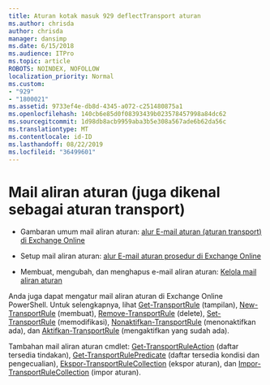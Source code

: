 ```yaml
---
title: Aturan kotak masuk 929 deflectTransport aturan
ms.author: chrisda
author: chrisda
manager: dansimp
ms.date: 6/15/2018
ms.audience: ITPro
ms.topic: article
ROBOTS: NOINDEX, NOFOLLOW
localization_priority: Normal
ms.custom:
- "929"
- "1800021"
ms.assetid: 9733ef4e-db8d-4345-a072-c251480875a1
ms.openlocfilehash: 140cb6e85d0f08393439b023578457998a84dc62
ms.sourcegitcommit: 1d98db8acb9959aba3b5e308a567ade6b62da56c
ms.translationtype: MT
ms.contentlocale: id-ID
ms.lasthandoff: 08/22/2019
ms.locfileid: "36499601"
---
```

# <a name="mail-flow-rules-also-known-as-transport-rules"></a>Mail aliran aturan (juga dikenal sebagai aturan transport)

- Gambaran umum mail aliran aturan: [alur E-mail aturan (aturan transport) di Exchange Online](https://technet.microsoft.com/library/jj919238.aspx)

- Setup mail aliran aturan: [alur E-mail aturan prosedur di Exchange Online](https://technet.microsoft.com/library/dn600436.aspx)

- Membuat, mengubah, dan menghapus e-mail aliran aturan: [Kelola mail aliran aturan](https://technet.microsoft.com/library/jj657505.aspx)

Anda juga dapat mengatur mail aliran aturan di Exchange Online PowerShell. Untuk selengkapnya, lihat [Get-TransportRule](https://docs.microsoft.com/powershell/module/exchange/policy-and-compliance/get-transportrule) (tampilan), [New-TransportRule](https://docs.microsoft.com/powershell/module/exchange/policy-and-compliance/new-transportrule) (membuat), [Remove-TransportRule](https://docs.microsoft.com/powershell/module/exchange/policy-and-compliance/remove-transportrule) (delete), [Set-TransportRule](https://docs.microsoft.com/powershell/module/exchange/policy-and-compliance/set-transportrule) (memodifikasi), [Nonaktifkan-TransportRule](https://docs.microsoft.com/powershell/module/exchange/policy-and-compliance/disable-transportrule) (menonaktifkan ada), dan [Aktifkan-TransportRule](https://docs.microsoft.com/powershell/module/exchange/policy-and-compliance/enable-transportrule) (mengaktifkan yang sudah ada).

Tambahan mail aliran aturan cmdlet: [Get-TransportRuleAction](https://docs.microsoft.com/powershell/module/exchange/policy-and-compliance/get-transportruleaction) (daftar tersedia tindakan), [Get-TransportRulePredicate](https://docs.microsoft.com/powershell/module/exchange/policy-and-compliance/get-transportrulepredicate) (daftar tersedia kondisi dan pengecualian), [Ekspor-TransportRuleCollection](https://docs.microsoft.com/powershell/module/exchange/policy-and-compliance/export-transportrulecollection) (ekspor aturan), dan [ Impor-TransportRuleCollection](https://docs.microsoft.com/powershell/module/exchange/policy-and-compliance/import-transportrulecollection) (impor aturan).

